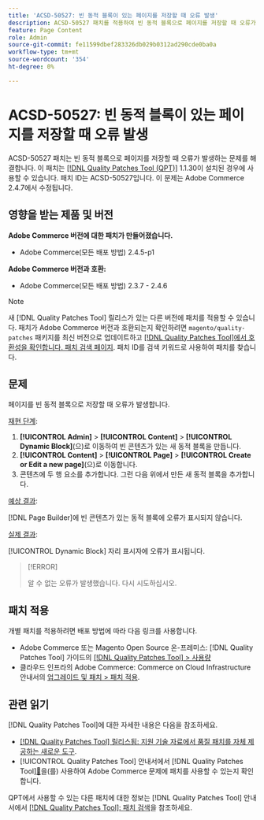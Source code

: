 ```yaml
---
title: 'ACSD-50527: 빈 동적 블록이 있는 페이지를 저장할 때 오류 발생'
description: ACSD-50527 패치를 적용하여 빈 동적 블록으로 페이지를 저장할 때 오류가 발생하는 Adobe Commerce 문제를 해결합니다.
feature: Page Content
role: Admin
source-git-commit: fe11599dbef283326db029b0312ad290cde0ba0a
workflow-type: tm+mt
source-wordcount: '354'
ht-degree: 0%

---
```


# ACSD-50527: 빈 동적 블록이 있는 페이지를 저장할 때 오류 발생

ACSD-50527 패치는 빈 동적 블록으로 페이지를 저장할 때 오류가 발생하는 문제를 해결합니다. 이 패치는 [[!DNL Quality Patches Tool (QPT)]](https://experienceleague.adobe.com/ko/docs/commerce-knowledge-base/kb/announcements/commerce-announcements/magento-quality-patches-released-new-tool-to-self-serve-quality-patches) 1.1.30이 설치된 경우에 사용할 수 있습니다. 패치 ID는 ACSD-50527입니다. 이 문제는 Adobe Commerce 2.4.7에서 수정됩니다.

## 영향을 받는 제품 및 버전

**Adobe Commerce 버전에 대한 패치가 만들어졌습니다.**

* Adobe Commerce(모든 배포 방법) 2.4.5-p1

**Adobe Commerce 버전과 호환:**

* Adobe Commerce(모든 배포 방법) 2.3.7 - 2.4.6

>[!NOTE]
>
>새 [!DNL Quality Patches Tool] 릴리스가 있는 다른 버전에 패치를 적용할 수 있습니다. 패치가 Adobe Commerce 버전과 호환되는지 확인하려면 `magento/quality-patches` 패키지를 최신 버전으로 업데이트하고 [[!DNL Quality Patches Tool]에서 호환성을 확인합니다. 패치 검색 페이지](https://experienceleague.adobe.com/tools/commerce-quality-patches/index.html?lang=ko). 패치 ID를 검색 키워드로 사용하여 패치를 찾습니다.

## 문제

페이지를 빈 동적 블록으로 저장할 때 오류가 발생합니다.

<u>재현 단계</u>:

1. **[!UICONTROL Admin]** > **[!UICONTROL Content]** > **[!UICONTROL Dynamic Block]**(으)로 이동하여 빈 콘텐츠가 있는 새 동적 블록을 만듭니다.
1. **[!UICONTROL Content]** > **[!UICONTROL Page]** > **[!UICONTROL Create or Edit a new page]**(으)로 이동합니다.
1. 콘텐츠에 두 행 요소를 추가합니다. 그런 다음 위에서 만든 새 동적 블록을 추가합니다.

<u>예상 결과</u>:

[!DNL Page Builder]에 빈 콘텐츠가 있는 동적 블록에 오류가 표시되지 않습니다.

<u>실제 결과</u>:

[!UICONTROL Dynamic Block] 자리 표시자에 오류가 표시됩니다.

>[!ERROR]
>
>알 수 없는 오류가 발생했습니다. 다시 시도하십시오.

## 패치 적용

개별 패치를 적용하려면 배포 방법에 따라 다음 링크를 사용합니다.

* Adobe Commerce 또는 Magento Open Source 온-프레미스: [!DNL Quality Patches Tool] 가이드의 [[!DNL Quality Patches Tool] > 사용량](/help/tools/quality-patches-tool/usage.md)
* 클라우드 인프라의 Adobe Commerce: Commerce on Cloud Infrastructure 안내서의 [업그레이드 및 패치 > 패치 적용](https://experienceleague.adobe.com/docs/commerce-cloud-service/user-guide/develop/upgrade/apply-patches.html?lang=ko).

## 관련 읽기

[!DNL Quality Patches Tool]에 대한 자세한 내용은 다음을 참조하세요.

* [[!DNL Quality Patches Tool] 릴리스됨: 지원 기술 자료에서 품질 패치를 자체 제공하는 새로운 도구](https://experienceleague.adobe.com/ko/docs/commerce-knowledge-base/kb/announcements/commerce-announcements/magento-quality-patches-released-new-tool-to-self-serve-quality-patches).
* [!UICONTROL Quality Patches Tool] 안내서에서  [!DNL Quality Patches Tool][&#128279;](/help/tools/quality-patches-tool/patches-available-in-qpt/check-patch-for-magento-issue-with-magento-quality-patches.md)을(를) 사용하여 Adobe Commerce 문제에 패치를 사용할 수 있는지 확인합니다.


QPT에서 사용할 수 있는 다른 패치에 대한 정보는 [!DNL Quality Patches Tool] 안내서에서 [[!DNL Quality Patches Tool]: 패치 검색](https://experienceleague.adobe.com/tools/commerce-quality-patches/index.html?lang=ko)을 참조하세요.
